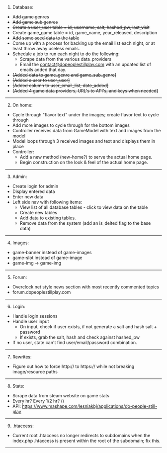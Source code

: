 
1. Database:
  - <del>Add game genres</del>
  - ~~Add game sub genres~~
  - ~~Create a user_user table = id, username, salt, hashed_pw, last_visit~~
  - Create game_game table = id, game_name, year_released, description
  - ~~Add some seed data to the table~~
  - Come up with a process for backing up the email list each night, or at least throw away useless emails.
  - Schedule a job to run each night to do the following:
    - Scrape data from the various data_providers
    - Email the contact@dopeoplestillplay.com with an updated list of emails added that day.
  - ~~[Added data to game_genre and game_sub_genre]~~
  - ~~[Added a user to user_user]~~
  - ~~[Added column to user_email_list, date_added]~~
  - ~~[Added 4 game data providers, URL's to API's, and keys when needed]~~
****

2. On home:
  - Cycle through "flavor text" under the images; create flavor text to cycle through
  - Add more images to cycle through for the bottom images
  - Controller receives data from GameModel with text and images from the model
  - Model loops through 3 received images and text and displays them in place
  - Controller:
    - Add a new method (new-home?) to serve the actual home page.
    - Begin construction on the look & feel of the actual home page.
****

3. Admin:
  - Create login for admin
  - Display entered data
  - Enter new data
  - Left side nav with following items:
    - View list of all database tables - click to view data on the table
    - Create new tables
    - Add data to existing tables. 
    - Remove data from the system (add an is_delted flag to the base data)
****

4. Images:
  - game-banner instead of game-images
  - game-slot instead of game-image
  - game-img -> game-img
****

5. Forum:
  - Overclock.net style news section with most recently commented topics
  - forum.dopeoplestillplay.com
****

6. Login:
  - Handle login sessions
  - Handle user input
    - On input, check if user exists, if not generate a salt and hash salt + password
    - If exists, grab the salt, hash and check against hashed_pw
  - If no user, state can't find user/email/password combination.
****

7. Rewrites:
  - Figure out how to force http:// to https:// while not breaking image/resource paths
****

8. Stats:
  - Scrape data from steam website on game stats
  - Every hr? Every 1/2 hr? ()
  - API: https://www.mashape.com/lesniakbj/applications/do-people-still-play
****

9. .htaccess:
  - Current root .htaccess no longer redirects to subdomains when the index.php .htaccess is present within the root of the subdomain; fix this.
****
	  
	

